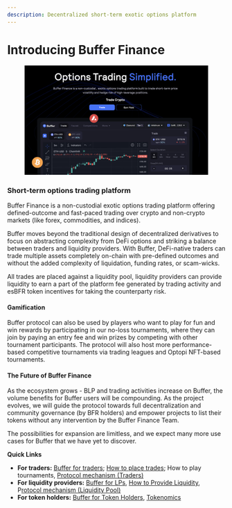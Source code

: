 ```yaml
---
description: Decentralized short-term exotic options platform
---
```


# Introducing Buffer Finance

<figure><img src=".gitbook/assets/Screenshot 2023-03-17 at 8.01.38 PM (2).png" alt=""><figcaption></figcaption></figure>

### Short-term options trading platform

Buffer Finance is a non-custodial exotic options trading platform offering defined-outcome and fast-paced trading over crypto and non-crypto markets (like forex, commodities, and indices).

Buffer moves beyond the traditional design of decentralized derivatives to focus on abstracting complexity from DeFi options and striking a balance between traders and liquidity providers. With Buffer, DeFi-native traders can trade multiple assets completely on-chain with pre-defined outcomes and without the added complexity of liquidation, funding rates, or scam-wicks.

All trades are placed against a liquidity pool, liquidity providers can provide liquidity to earn a part of the platform fee generated by trading activity and esBFR token incentives for taking the counterparty risk.

#### **Gamification**

Buffer protocol can also be used by players who want to play for fun and win rewards by participating in our no-loss tournaments, where they can join by paying an entry fee and win prizes by competing with other tournament participants. The protocol will also host more performance-based competitive tournaments via trading leagues and Optopi NFT-based tournaments.

#### **The Future of Buffer Finance**

As the ecosystem grows - BLP and trading activities increase on Buffer, the volume benefits for Buffer users will be compounding. As the project evolves, we will guide the protocol towards full decentralization and community governance (by BFR holders) and empower projects to list their tokens without any intervention by the Buffer Finance Team.

The possibilities for expansion are limitless, and we expect many more use cases for Buffer that we have yet to discover.

**Quick Links**

* **For traders:** [Buffer for traders](introduction/buffer-for-traders.md); [How to place trades](quick-start-guides/how-to-place-trades.md); How to play tournaments, [Protocol mechanism (Traders)](protocol-mechanism/trading.md)
* **For liquidity providers:** [Buffer for LPs](introduction/buffer-for-lps.md), [How to Provide Liquidity](quick-start-guides/how-to-provide-liqudity.md), P[rotocol mechanism (Liquidity Pool)](protocol-mechanism/liquidity-pool.md)
* **For token holders:** [Buffer for Token Holders](https://app.gitbook.com/s/as8muGJZvVrS0BgDB8hJ/\~/changes/3/introduction/buffer-for-token-holders), [Tokenomics](https://app.gitbook.com/s/as8muGJZvVrS0BgDB8hJ/\~/changes/3/tokenomics)
